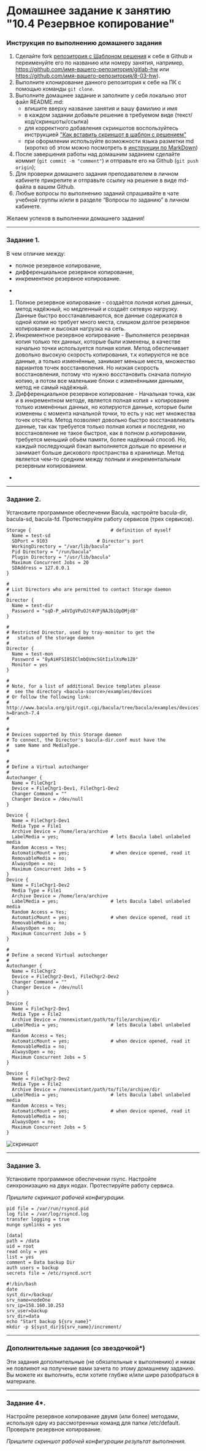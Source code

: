 # Домашнее задание к занятию "10.4 Резервное копирование"


### Инструкция по выполнению домашнего задания

1. Сделайте fork [репозитория c Шаблоном решения](https://github.com/netology-code/sys-pattern-homework) к себе в Github и переименуйте его по названию или номеру занятия, например, https://github.com/имя-вашего-репозитория/gitlab-hw или https://github.com/имя-вашего-репозитория/8-03-hw).
2. Выполните клонирование данного репозитория к себе на ПК с помощью команды `git clone`.
3. Выполните домашнее задание и заполните у себя локально этот файл README.md:
   - впишите вверху название занятия и вашу фамилию и имя
   - в каждом задании добавьте решение в требуемом виде (текст/код/скриншоты/ссылка)
   - для корректного добавления скриншотов воспользуйтесь инструкцией ["Как вставить скриншот в шаблон с решением"](https://github.com/netology-code/sys-pattern-homework/blob/main/screen-instruction.md)
   - при оформлении используйте возможности языка разметки md (коротко об этом можно посмотреть в [инструкции по MarkDown](https://github.com/netology-code/sys-pattern-homework/blob/main/md-instruction.md))
4. После завершения работы над домашним заданием сделайте коммит (`git commit -m "comment"`) и отправьте его на Github (`git push origin`);
5. Для проверки домашнего задания преподавателем в личном кабинете прикрепите и отправьте ссылку на решение в виде md-файла в вашем Github.
6. Любые вопросы по выполнению заданий спрашивайте в чате учебной группы и/или в разделе “Вопросы по заданию” в личном кабинете.

Желаем успехов в выполнении домашнего задания!

---

### Задание 1.

В чем отличие между:

- полное резервное копирование,
- дифференциальное резервное копирование,
- инкрементное резервное копирование.

*
1. Полное резервное копирование - создаётся *полная* копия данных, метод надёжный, но медленный и создаёт сетевую нагрузку. Данные быстро восстанавливаются, все данные содержатся в одной копии но требует много места, слишком долгое резервное копирование и высокая нагрузка на сеть.
2. Инкрементное резервное копирование - Выполняется резервная копия только тех данных, которые были изменены, в качестве начально точки используется полная копия. Метод обеспечивает довольно высокую скорость копирования, т.к копируются не все данные, а только изменённые, занимает меньше места, множество вариантов точек восстанволения. Но низкая скорость восстановления, потому что нужно восстановить сначала полную копию, а потом все маленькие блоки с изменёнными данными, метод не самый надёжный.
3. Дифференциальное резервное копирование - Начальная точка, как и в инкрементном методе, является полная копия + копирование только изменённых данных, но копируются данные, которые были изменены с момента начальной точки, то есть у нас нет множества точек отсчёта. Метод позволяет довольно быстро восстанавливать данные, так как требуется только полная копия и последняя, но восстановление не такое быстрое, как в полном р.копировании, требуется меньший объём памяти, более надёжный способ. Но, каждый последующий бэкап выполняется дольше по времени и занимает больше дискового пространства в хранилище. Метод является чем-то средним между полным и инкрементальным резервным копированием. 
*

---

### Задание 2.

Установите программное обеспечении Bacula, настройте bacula-dir, bacula-sd,  bacula-fd. Протестируйте работу сервисов (трех сервисов).

```
Storage {                             # definition of myself
  Name = test-sd
  SDPort = 9103                  # Director's port
  WorkingDirectory = "/var/lib/bacula"
  Pid Directory = "/run/bacula"
  Plugin Directory = "/usr/lib/bacula"
  Maximum Concurrent Jobs = 20
  SDAddress = 127.0.0.1
}

#
# List Directors who are permitted to contact Storage daemon
#
Director {
  Name = test-dir
  Password = "sqD-P_a4VIgVPuOJt4VPjNAJb1QpDMjd8"
}

#
# Restricted Director, used by tray-monitor to get the
#   status of the storage daemon
#
Director {
  Name = test-mon
  Password = "8yAiHFSI8SIClmbQVmcSGtIixlXsMe1Z0"
  Monitor = yes
}

#
# Note, for a list of additional Device templates please
#  see the directory <bacula-source>/examples/devices
# Or follow the following link:
#  http://www.bacula.org/git/cgit.cgi/bacula/tree/bacula/examples/devices?h=Branch-7.4
#

#
# Devices supported by this Storage daemon
# To connect, the Director's bacula-dir.conf must have the
#  same Name and MediaType.
#

#
# Define a Virtual autochanger
#
Autochanger {
  Name = FileChgr1
  Device = FileChgr1-Dev1, FileChgr1-Dev2
  Changer Command = ""
  Changer Device = /dev/null
}

Device {
  Name = FileChgr1-Dev1
  Media Type = File1
  Archive Device = /home/lera/archive
  LabelMedia = yes;                   # lets Bacula label unlabeled media
  Random Access = Yes;
  AutomaticMount = yes;               # when device opened, read it
  RemovableMedia = no;
  AlwaysOpen = no;
  Maximum Concurrent Jobs = 5
}
Device {
  Name = FileChgr1-Dev2
  Media Type = File1
  Archive Device = /home/lera/archive
  LabelMedia = yes;                   # lets Bacula label unlabeled media
  Random Access = Yes;
  AutomaticMount = yes;               # when device opened, read it
  RemovableMedia = no;
  AlwaysOpen = no;
  Maximum Concurrent Jobs = 5
}

#
# Define a second Virtual autochanger
#
Autochanger {
  Name = FileChgr2
  Device = FileChgr2-Dev1, FileChgr2-Dev2
  Changer Command = ""
  Changer Device = /dev/null
}

Device {
  Name = FileChgr2-Dev1
  Media Type = File2
  Archive Device = /nonexistant/path/to/file/archive/dir
  LabelMedia = yes;                   # lets Bacula label unlabeled media
  Random Access = Yes;
  AutomaticMount = yes;               # when device opened, read it
  RemovableMedia = no;
  AlwaysOpen = no;
  Maximum Concurrent Jobs = 5
}

Device {
  Name = FileChgr2-Dev2
  Media Type = File2
  Archive Device = /nonexistant/path/to/file/archive/dir
  LabelMedia = yes;                   # lets Bacula label unlabeled media
  Random Access = Yes;
  AutomaticMount = yes;               # when device opened, read it
  RemovableMedia = no;
  AlwaysOpen = no;
  Maximum Concurrent Jobs = 5
}
```
![скриншот](https://github.com/ValeriiaKnyaz/10.2/blob/main/pic/qqqqqqqqqq.png)

---

### Задание 3.

Установите программное обеспечении rsync. Настройте синхронизацию на двух нодах. Протестируйте работу сервиса.

*Пришлите скриншот рабочей конфигурации.*
```
pid file = /var/run/rsyncd.pid
log file = /var/log/rsyncd.log
transfer logging = true
munge symlinks = yes

[data]
path = /data
uid = root
read only = yes
list = yes
comment = Data backup Dir
auth users = backup
secrets file = /etc/rsyncd.scrt
```
```
#!/bin/bash
date
syst_dir=/backup/
srv_name=nodeOne
srv_ip=158.160.10.253
srv_user=backup
srv_dir=data
echo "Start backup ${srv_name}"
mkdir -p ${syst_dir}${srv_name}/increment/
```
---

### Дополнительные задания (со звездочкой*)
Эти задания дополнительные (не обязательные к выполнению) и никак не повлияют на получение вами зачета по этому домашнему заданию. Вы можете их выполнить, если хотите глубже и/или шире разобраться в материале.

---

### Задание 4*.

Настройте резервное копирование двумя (или более) методами, используя одну из рассмотренных команд для папки /etc/default. Проверьте резервное копирование.

*Пришлите скриншот рабочей конфигурации результат выполнения.*
